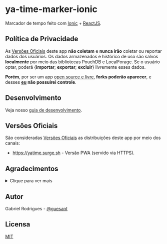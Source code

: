 # ya-time-marker-ionic

Marcador de tempo feito com [Ionic](https://ionicframework.com/) + [ReactJS](https://reactjs.org/).

## Política de Privacidade

As [Versões Oficiais](#versões-oficiais) deste app **não coletam** e **nunca irão** coletar ou reportar dados dos usuários. Os dados armazenados e histórico de uso são salvos **localmente** por meio das bibliotecas PouchDB e LocalForage. Se o usuário optar, poderá {**importar**; **exportar**; **excluir**} livremente esses dados.

**Porém**, por ser um app [open source e livre](#licensa), **forks poderão aparecer**, e desses **[eu](https://github.com/guesant) não possuirei controle**.

## Desenvolvimento

Veja nosso [guia de desenvolvimento](./docs/Development-Workspace.md).

## Versões Oficiais

São consideradas [Versões Oficiais](#versões-oficiais) as distribuições deste app por meio dos canais:

- <https://yatime.surge.sh> - Versão PWA (servido via HTTPS).

## Agradecimentos

<details>
  <summary>Clique para ver mais</summary>

Obrigado a todos os contribuidores diretos e indiretos das bibliotecas usadas no projeto.

Dentre elas se destacam:

- Ruty

- Ionic

- ReactJS

- PostCSS

- Redux

- PouchDB

- MaterialUI

- MiniSearch

- Typescript

- TailwindCSS

- React-Redux

- Redux-Toolkit

- pnpm

- ... e muitas outras

</details>

## Autor

Gabriel Rodrigues - [@guesant](https://github.com/guesant)

## Licensa

[MIT](./LICENSE.mit.txt)
